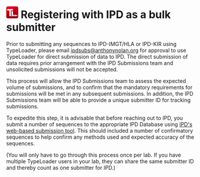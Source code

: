 # ![Icon](images/TypeLoader_32.png) Registering with IPD as a bulk submitter

Prior to submitting any sequences to IPD-IMGT/HLA or IPD-KIR using TypeLoader, please email [ipdsubs@anthonynolan.org](mailto:ipdsubs@anthonynolan.org) for approval to use TypeLoader for direct submission of data to IPD. The direct submission of data requires prior arrangement with the IPD Submissions team and unsolicited submissions will not be accepted. 

This process will allow the IPD Submissions team to assess the expected volume of submissions, and to confirm that the mandatory requirements for submissions will be met in any subsequent submissions. In addition, the IPD Submissions team will be able to provide a unique submitter ID for tracking submissions. 

To expedite this step, it is advisable that before reaching out to IPD, you submit a number of sequences to the appropriate IPD Database using [IPD's web-based submission tool](https://www.ebi.ac.uk/ipd/imgt/hla/subs/submit.html). This should included a number of confirmatory sequences to help confirm any methods used and expected accuracy of the sequences.

(You will only have to go through this process once per lab. If you have multiple TypeLoader users in your lab, they can share the same submitter ID and thereby count as one submitter for IPD.)